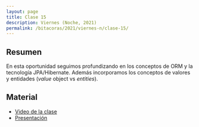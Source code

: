 ```yaml
---
layout: page
title: Clase 15
description: Viernes (Noche, 2021)
permalink: /bitacoras/2021/viernes-n/clase-15/
---
```




## Resumen

En esta oportunidad seguimos profundizando en los conceptos de ORM y la tecnología JPA/Hibernate. Además incorporamos los conceptos de valores y entidades (_value_ object vs _entities_).


## Material

- [Video de la clase](https://us02web.zoom.us/rec/play/HACqhcHALUaKDGq19U0KPK5wLA58eBvT6zTNgc4ylgRkM8TvLjDyxzT-hOqGCuMkkgh6F7h0q3geHhCt.Bc6mYMDrbTdJB6zS?startTime=1600466705000)
- [Presentación](https://docs.google.com/presentation/d/1mE-U5H8iRxOB5P-QXHwwfNGktn_7QqOfTfUprRvlne4/edit)
